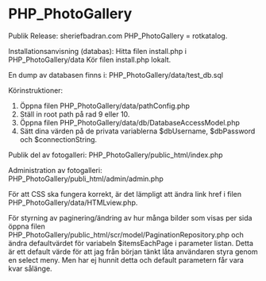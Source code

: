 PHP_PhotoGallery
================
Publik Release: sheriefbadran.com
PHP_PhotoGallery = rotkatalog.

Installationsanvisning (databas):
Hitta filen install.php i PHP_PhotoGallery/data
Kör filen install.php lokalt.

En dump av databasen finns i:
PHP_PhotoGallery/data/test_db.sql

Körinstruktioner:
1. Öppna filen PHP_PhotoGallery/data/pathConfig.php
2. Ställ in root path på rad 9 eller 10.
3. Öppna filen PHP_PhotoGallery/data/db/DatabaseAccessModel.php
4. Sätt dina värden på de privata variablerna $dbUsername, $dbPassword och $connectionString.

Publik del av fotogalleri:
PHP_PhotoGallery/public_html/index.php

Administration av fotogalleri:
PHP_PhotoGallery/publi_html/admin/admin.php

För att CSS ska fungera korrekt, är det lämpligt att ändra link href i filen PHP_PhotoGallery/data/HTMLview.php.

För styrning av paginering/ändring av hur många bilder som visas per sida öppna filen PHP_PhotoGallery/public_html/scr/model/PaginationRepository.php och ändra defaultvärdet för variabeln $itemsEachPage i parameter listan.
Detta är ett default värde för att jag från början tänkt låta användaren styra genom en select meny. Men har ej hunnit detta och default parametern får vara kvar sålänge.
